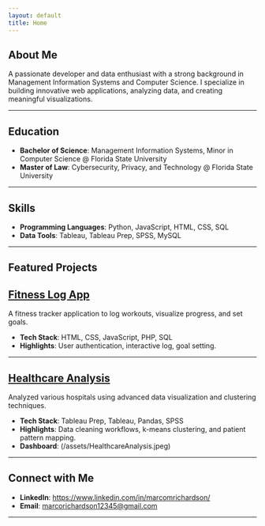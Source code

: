 ```yaml
---
layout: default
title: Home
---
```


## About Me
A passionate developer and data enthusiast with a strong background in Management Information Systems and Computer Science. I specialize in building innovative web applications, analyzing data, and creating meaningful visualizations.

---

## Education
- **Bachelor of Science**: Management Information Systems, Minor in Computer Science @ Florida State University
- **Master of Law**: Cybersecurity, Privacy, and Technology @ Florida State University

---

##  Skills
- **Programming Languages**: Python, JavaScript, HTML, CSS, SQL
- **Data Tools**: Tableau, Tableau Prep, SPSS, MySQL
  
---

## Featured Projects

## [Fitness Log App](https://github.com/marcoxrich/FitnessApp)
A fitness tracker application to log workouts, visualize progress, and set goals.  
- **Tech Stack**: HTML, CSS, JavaScript, PHP, SQL
- **Highlights**: User authentication, interactive log, goal setting.

---

## [Healthcare Analysis](https://github.com/marcoxrich/HealthcareAnalysis)
Analyzed various hospitals using advanced data visualization and clustering techniques.  
- **Tech Stack**: Tableau Prep, Tableau, Pandas, SPSS  
- **Highlights**: Data cleaning workflows, k-means clustering, and patient pattern mapping.
- **Dashboard**: (/assets/HealthcareAnalysis.jpeg)
  
---


## Connect with Me
- **LinkedIn**: https://www.linkedin.com/in/marcomrichardson/
- **Email**: marcorichardson12345@gmail.com
  
---
